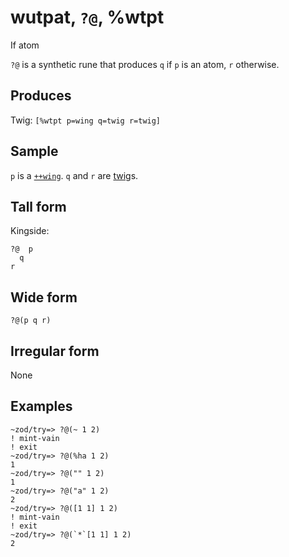 wutpat, `?@`, %wtpt
============================

If atom

`?@` is a synthetic rune that produces `q` if `p` is an atom, `r`
otherwise.

Produces
--------

Twig: `[%wtpt p=wing q=twig r=twig]`

Sample
------

`p` is a [`++wing`](). `q` and `r` are [twig]()s.

Tall form
---------

Kingside:

    ?@  p
      q
    r

Wide form
---------

    ?@(p q r)

Irregular form
--------------

None

Examples
--------

    ~zod/try=> ?@(~ 1 2)
    ! mint-vain
    ! exit
    ~zod/try=> ?@(%ha 1 2)
    1
    ~zod/try=> ?@("" 1 2)
    1
    ~zod/try=> ?@("a" 1 2)
    2
    ~zod/try=> ?@([1 1] 1 2)
    ! mint-vain
    ! exit
    ~zod/try=> ?@(`*`[1 1] 1 2)
    2 
